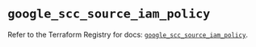 # `google_scc_source_iam_policy`

Refer to the Terraform Registry for docs: [`google_scc_source_iam_policy`](https://registry.terraform.io/providers/hashicorp/google-beta/5.19.0/docs/resources/google_scc_source_iam_policy).
